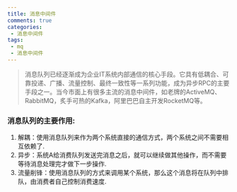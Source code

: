 ```yaml
---
title: 消息中间件
comments: true
categories:
 - 消息中间件
tags:
 - mq
 - 消息中间件
---
```


> 消息队列已经逐渐成为企业IT系统内部通信的核心手段。它具有低耦合、可靠投递、广播、流量控制、最终一致性等一系列功能，成为异步RPC的主要手段之一。当今市面上有很多主流的消息中间件，如老牌的ActiveMQ、RabbitMQ，炙手可热的Kafka，阿里巴巴自主开发RocketMQ等。<br>

### 消息队列的主要作用:<br> ###
1. 解耦：使用消息队列来作为两个系统直接的通信方式，两个系统之间不需要相互依赖了.<br>
2. 异步：系统A给消费队列发送完消息之后，就可以继续做其他操作，而不需要等待消息处理完才做下一步操作.<br>
3. 流量削锋：使用消息队列的方式来调用某个系统，那么这个消息将在队列中排队，由消费者自己控制消费速度.<br>